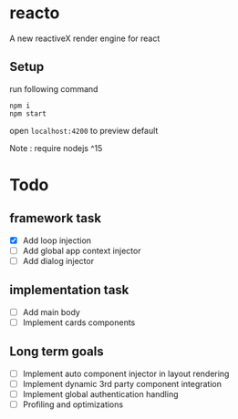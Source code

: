 # reacto

A new reactiveX render engine for react

## Setup

run following command

```
npm i
npm start
```

open `localhost:4200` to preview default

Note : require nodejs ^15

# Todo

## framework task
 - [x] Add loop injection                
 - [ ] Add global app context injector
 - [ ] Add dialog injector

## implementation task

- [ ] Add main body
- [ ] Implement cards components

## Long term goals

- [ ] Implement auto component injector in layout rendering
- [ ] Implement dynamic 3rd party component integration
- [ ] Implement global authentication handling
- [ ] Profiling and optimizations
